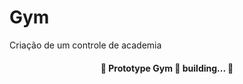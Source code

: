 # Gym

Criação de um controle de academia


<h4 align="center"> 
	🚧  Prototype Gym 🚀 building...  🚧
</h4>
